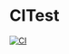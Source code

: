 # CITest

[![CI](https://github.com/kimrem/CITest/actions/workflows/main.yml/badge.svg)](https://github.com/kimrem/CITest/actions/workflows/main.yml)
